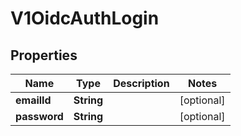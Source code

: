 # V1OidcAuthLogin

## Properties
Name | Type | Description | Notes
------------ | ------------- | ------------- | -------------
**emailId** | **String** |  |  [optional]
**password** | **String** |  |  [optional]
